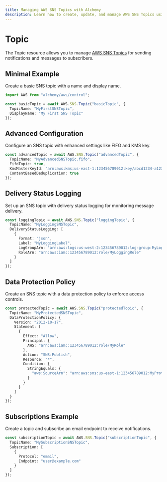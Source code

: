```yaml
---
title: Managing AWS SNS Topics with Alchemy
description: Learn how to create, update, and manage AWS SNS Topics using Alchemy Cloud Control.
---
```


# Topic

The Topic resource allows you to manage [AWS SNS Topics](https://docs.aws.amazon.com/sns/latest/userguide/) for sending notifications and messages to subscribers.

## Minimal Example

Create a basic SNS topic with a name and display name.

```ts
import AWS from "alchemy/aws/control";

const basicTopic = await AWS.SNS.Topic("basicTopic", {
  TopicName: "MyFirstSNSTopic",
  DisplayName: "My First SNS Topic"
});
```

## Advanced Configuration

Configure an SNS topic with enhanced settings like FIFO and KMS key.

```ts
const advancedTopic = await AWS.SNS.Topic("advancedTopic", {
  TopicName: "MyAdvancedSNSTopic.fifo",
  FifoTopic: true,
  KmsMasterKeyId: "arn:aws:kms:us-east-1:123456789012:key/abcd1234-a123-456a-a12b-a123b4cd56ef",
  ContentBasedDeduplication: true
});
```

## Delivery Status Logging

Set up an SNS topic with delivery status logging for monitoring message delivery.

```ts
const loggingTopic = await AWS.SNS.Topic("loggingTopic", {
  TopicName: "MyLoggingSNSTopic",
  DeliveryStatusLogging: [
    {
      Format: "json",
      Label: "MyLoggingLabel",
      LogGroupArn: "arn:aws:logs:us-west-2:123456789012:log-group:MyLogGroup",
      RoleArn: "arn:aws:iam::123456789012:role/MyLoggingRole"
    }
  ]
});
```

## Data Protection Policy

Create an SNS topic with a data protection policy to enforce access controls.

```ts
const protectedTopic = await AWS.SNS.Topic("protectedTopic", {
  TopicName: "MyProtectedSNSTopic",
  DataProtectionPolicy: {
    Version: "2012-10-17",
    Statement: [
      {
        Effect: "Allow",
        Principal: {
          AWS: "arn:aws:iam::123456789012:role/MyRole"
        },
        Action: "SNS:Publish",
        Resource: "*",
        Condition: {
          StringEquals: {
            "aws:SourceArn": "arn:aws:sns:us-east-1:123456789012:MyProtectedSNSTopic"
          }
        }
      }
    ]
  }
});
```

## Subscriptions Example

Create a topic and subscribe an email endpoint to receive notifications.

```ts
const subscriptionTopic = await AWS.SNS.Topic("subscriptionTopic", {
  TopicName: "MySubscriptionSNSTopic",
  Subscription: [
    {
      Protocol: "email",
      Endpoint: "user@example.com"
    }
  ]
});
```